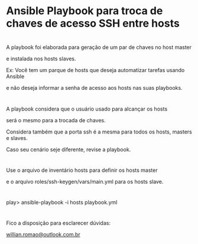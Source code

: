 # Ansible Playbook para troca de chaves de acesso SSH entre hosts

#
A playbook foi elaborada para geração de um par de chaves no host master

e instalada nos hosts slaves.

Ex: Você tem um parque de hosts que deseja automatizar tarefas usando Ansible

e não deseja informar a senha de acesso aos hosts nas suas playbooks.
#
A playbook considera que o usuário usado para alcançar os hosts

será o mesmo para a trocada de chaves.

Considera também que a porta ssh é a mesma para todos os hosts, masters e slaves.

Caso seu cenário seje diferente, revise a playbook.
#
Use o arquivo de inventário hosts para definir os hosts master

e o arquivo roles/ssh-keygen/vars/main.yml para os hosts slave.
#
play> ansible-playbook -i hosts playbook.yml
#
Fico a disposição para esclarecer dúvidas:

willian.romao@outlook.com.br
